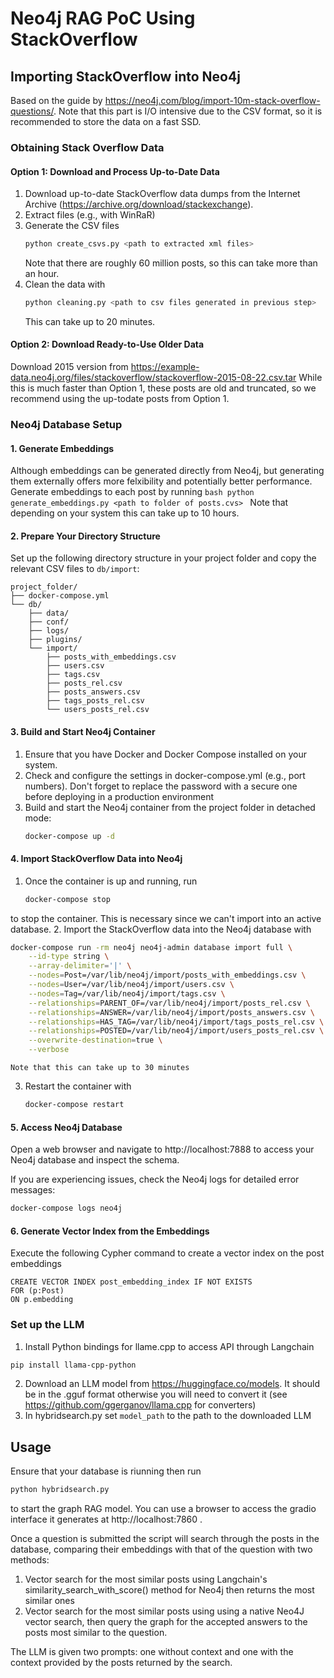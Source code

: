 # Neo4j RAG PoC Using StackOverflow

## Importing StackOverflow into Neo4j

Based on the guide by https://neo4j.com/blog/import-10m-stack-overflow-questions/.
Note that this part is I/O intensive due to the CSV format, so it is recommended to store the data on a fast SSD.

### Obtaining Stack Overflow Data

#### Option 1: Download and Process Up-to-Date Data
1. Download up-to-date StackOverflow data dumps from the Internet Archive (https://archive.org/download/stackexchange).
2. Extract files (e.g., with WinRaR)
3. Generate the CSV files 
	```bash
	python create_csvs.py <path to extracted xml files>
	```
	Note that there are roughly 60 million posts, so this can take more than an hour.
4. Clean the data with
	```bash
	python cleaning.py <path to csv files generated in previous step>
	```
	This can take up to 20 minutes.
	
#### Option 2: Download Ready-to-Use Older Data
Download 2015 version from https://example-data.neo4j.org/files/stackoverflow/stackoverflow-2015-08-22.csv.tar
While this is much faster than Option 1, these posts are old and truncated, so we recommend using the up-todate posts from Option 1.

### Neo4j Database Setup

#### 1. Generate Embeddings
Although embeddings can be generated directly from Neo4j, but generating them externally offers more felxibility and potentially better performance. 
Generate embeddings to each post by running 
	```bash
	python generate_embeddings.py <path to folder of posts.cvs>
	```
Note that depending on your system this can take up to 10 hours.

#### 2. Prepare Your Directory Structure

Set up the following directory structure in your project folder and copy the relevant CSV files to ```db/import```:
```
project_folder/
├── docker-compose.yml
└── db/
    ├── data/
    ├── conf/
    ├── logs/
    ├── plugins/
    └── import/
        ├── posts_with_embeddings.csv
        ├── users.csv
        ├── tags.csv
        ├── posts_rel.csv
        ├── posts_answers.csv
        ├── tags_posts_rel.csv
        └── users_posts_rel.csv
```

#### 3. Build and Start Neo4j Container

1. Ensure that you have Docker and Docker Compose installed on your system.
2. Check and configure the settings in docker-compose.yml (e.g., port numbers). Don't forget to replace the password with a secure one before deploying in a production environment
3. Build and start the Neo4j container from the project folder in detached mode:
	```bash
	docker-compose up -d
	```

#### 4. Import StackOverflow Data into Neo4j
1. Once the container is up and running, run 
	```bash
	docker-compose stop
	```
to stop the container. This is necessary since we can't import into an active database.
2. Import the StackOverflow data into the Neo4j database with
```bash
docker-compose run -rm neo4j neo4j-admin database import full \
	--id-type string \
	--array-delimiter='|' \
	--nodes=Post=/var/lib/neo4j/import/posts_with_embeddings.csv \
	--nodes=User=/var/lib/neo4j/import/users.csv \
	--nodes=Tag=/var/lib/neo4j/import/tags.csv \
	--relationships=PARENT_OF=/var/lib/neo4j/import/posts_rel.csv \
	--relationships=ANSWER=/var/lib/neo4j/import/posts_answers.csv \
	--relationships=HAS_TAG=/var/lib/neo4j/import/tags_posts_rel.csv \
	--relationships=POSTED=/var/lib/neo4j/import/users_posts_rel.csv \
	--overwrite-destination=true \
	--verbose
```	
	Note that this can take up to 30 minutes
3. Restart the container with
	```bash
	docker-compose restart
	```

#### 5. Access Neo4j Database
Open a web browser and navigate to http://localhost:7888 to access your Neo4j database and inspect the schema.

If you are experiencing issues, check the Neo4j logs for detailed error messages:
```bash
docker-compose logs neo4j
```

#### 6. Generate Vector Index from the Embeddings
Execute the following Cypher command to create a vector index on the post embeddings
```Cypher
CREATE VECTOR INDEX post_embedding_index IF NOT EXISTS 
FOR (p:Post)
ON p.embedding
```

### Set up the LLM
1) Install Python bindings for llame.cpp to access API through Langchain
```bash
pip install llama-cpp-python
```
2) Download an LLM model from https://huggingface.co/models. It should be in the .gguf format otherwise you will need to convert it (see https://github.com/ggerganov/llama.cpp for converters)
3) In hybridsearch.py set ```model_path``` to the path to the downloaded LLM


## Usage
Ensure that your database is riunning then run 
```bash
python hybridsearch.py
```
to start the graph RAG model. You can use a browser to access the gradio interface it generates at http://localhost:7860 .

Once a question is submitted the script will search through the posts in the database, comparing their embeddings with that of the question with two methods:
1) Vector search for the most similar posts using Langchain's similarity_search_with_score() method for Neo4j then returns the most similar ones
2) Vector search for the most similar posts using using a native Neo4J vector search, then query the graph for the accepted answers to the posts most similar to the question.

The LLM is given two prompts: one without context and one with the context provided by the posts returned by the search.


